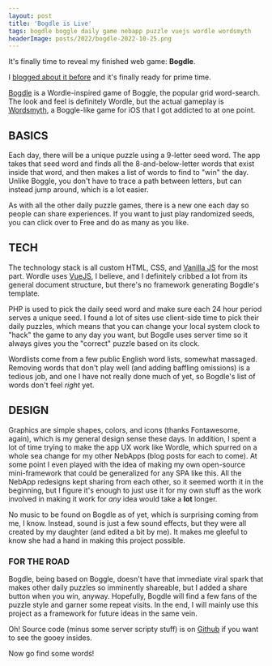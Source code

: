 ```yaml
---
layout: post
title: 'Bogdle is Live'
tags: bogdle boggle daily game nebapp puzzle vuejs wordle wordsmyth
headerImage: posts/2022/bogdle-2022-10-25.png
---
```


It's finally time to reveal my finished web game: **Bogdle**.

I [blogged about it before](/blog/2022/05/bogdle-intro) and it's finally ready for prime time.

<!--more-->

[Bogdle](https://bogdle.neb.host) is a Wordle-inspired game of Boggle, the popular grid word-search. The look and feel is definitely Wordle, but the actual gameplay is [Wordsmyth](https://apps.apple.com/us/app/wordsmyth-a-daily-word-game/id1534959553), a Boggle-like game for iOS that I got addicted to at one point.

## BASICS

Each day, there will be a unique puzzle using a 9-letter seed word. The app takes that seed word and finds all the 8-and-below-letter words that exist inside that word, and then makes a list of words to find to "win" the day. Unlike Boggle, you don't have to trace a path between letters, but can instead jump around, which is a lot easier.

As with all the other daily puzzle games, there is a new one each day so people can share experiences. If you want to just play randomized seeds, you can click over to Free and do as many as you like.

## TECH

The technology stack is all custom HTML, CSS, and [Vanilla JS](http://vanilla-js.com) for the most part. Wordle uses [VueJS](https://vuejs.org), I believe, and I definitely cribbed a lot from its general document structure, but there's no framework generating Bogdle's template.

PHP is used to pick the daily seed word and make sure each 24 hour period serves a unique seed. I found a lot of sites use client-side time to pick their daily puzzles, which means that you can change your local system clock to "hack" the game to any day you want, but Bogdle uses server time so it always gives you the "correct" puzzle based on its clock.

Wordlists come from a few public English word lists, somewhat massaged. Removing words that don't play well (and adding baffling omissions) is a tedious job, and one I have not really done much of yet, so Bogdle's list of words don't feel _right_ yet.

## DESIGN

Graphics are simple shapes, colors, and icons (thanks Fontawesome, again), which is my general design sense these days. In addition, I spent a lot of time trying to make the app UX work like Wordle, which spurred on a whole sea change for my other NebApps (blog posts for each to come). At some point I even played with the idea of making my own open-source mini-framework that could be generalized for any SPA like this. All the NebApp redesigns kept sharing from each other, so it seemed worth it in the beginning, but I figure it's enough to just use it for my own stuff as the work involved in making it work for _any_ idea would take a **lot** longer.

No music to be found on Bogdle as of yet, which is surprising coming from me, I know. Instead, sound is just a few sound effects, but they were all created by my daughter (and edited a bit by me). It makes me gleeful to know she had a hand in making this project possible.

### FOR THE ROAD

Bogdle, being based on Boggle, doesn't have that immediate viral spark that makes other daily puzzles so imminently shareable, but I added a share button when you win, anyway. Hopefully, Bogdle will find a few fans of the puzzle style and garner some repeat visits. In the end, I will mainly use this project as a framework for future ideas in the same vein.

Oh! Source code (minus some server scripty stuff) is on [Github](https://github.com/michaelchadwick/bogdle) if you want to see the gooey insides.

Now go find some words!
